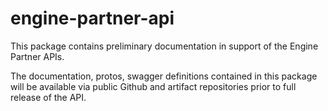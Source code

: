 # engine-partner-api

This package contains preliminary documentation in support of the Engine Partner APIs.

The documentation, protos, swagger definitions contained in this package will be available via public Github and artifact repositories prior to full release of the API.
